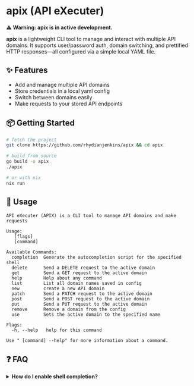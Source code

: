# apix (API eXecuter)

⚠️ **Warning: apix is in active development.**

**apix** is a lightweight CLI tool to manage and interact with multiple API domains. It supports user/password auth, domain switching, and prettified HTTP responses—all configured via a simple local YAML file.

## ✨ Features

- Add and manage multiple API domains
- Store credentials in a local yaml config
- Switch between domains easily
- Make requests to your stored API endpoints

## 📦 Getting Started

```sh
# fetch the project
git clone https://github.com/rhydianjenkins/apix && cd apix

# build from source
go build -o apix
./apix

# or with nix
nix run
```

## 🚀 Usage

```
API eXecuter (APIX) is a CLI tool to manage API domains and make requests

Usage:
   [flags]
   [command]

Available Commands:
  completion  Generate the autocompletion script for the specified shell
  delete      Send a DELETE request to the active domain
  get         Send a GET request to the active domain
  help        Help about any command
  list        List all domain names saved in config
  new         create a new API domain
  patch       Send a PATCH request to the active domain
  post        Send a POST request to the active domain
  put         Send a PUT request to the active domain
  remove      Remove a domain from the config
  use         Sets the active domain to the specified name

Flags:
  -h, --help   help for this command

Use " [command] --help" for more information about a command.
```

## ❓ FAQ

<details>
<summary><strong>How do I enable shell completion?</strong></summary>

If you haven't already, add your completion directory to `fpath`:

```sh
# in .zshrc, or wherever
fpath=($HOME/.local/zsh-completions $fpath)
compinit
```

Then generate the completion script:

```sh
# if you're using zsh...
apix completion zsh >> ~/.local/zsh-completions/_apix
```
</details>
